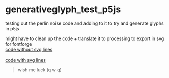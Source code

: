 # generativeglyph_test_p5js
testing out the perlin noise code and adding to it to try and generate glyphs in p5js

might have to clean up the code + translate it to processing to export in svg for fontforge
<br/>[code without svg lines](https://ktyqq.github.io/generativeglyph_test_p5js/generativeglyph_test/index.html)<br/>
<br/>[code with svg lines](https://ktyqq.github.io/generativeglyph_test_p5js/generativeglyph_test_wsvg/index.html)<br/>
>wish me luck (q w q)
